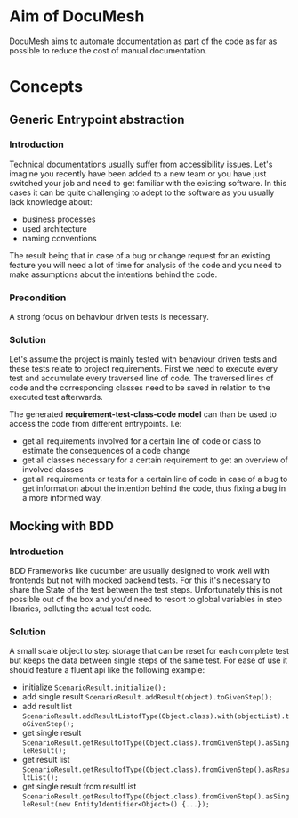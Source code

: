 # Aim of DocuMesh
DocuMesh aims to automate documentation as part of the code as far as possible to reduce the cost of manual documentation.

# Concepts
## Generic Entrypoint abstraction
### Introduction
Technical documentations usually suffer from accessibility issues. 
Let's imagine you recently have been added to a new team or you have just switched your job and need to get familiar with the existing software. In this cases it can be quite challenging to adept to the software as you usually lack knowledge about:

- business processes
- used architecture
- naming conventions

The result being that in case of a bug or change request for an existing feature you will need a lot of time for analysis of the code and you need to make assumptions about the intentions behind the code.

### Precondition
A strong focus on behaviour driven tests is necessary.

### Solution
Let's assume the project is mainly tested with behaviour driven tests and these tests relate to project requirements.
First we need to execute every test and accumulate every traversed line of code. The traversed lines of code and the corresponding classes need to be saved in relation to the executed test afterwards.

The generated **requirement-test-class-code model** can than be used to access the code from different entrypoints.
I.e:
- get all requirements involved for a certain line of code or class to estimate the consequences of a code change
- get all classes necessary for a certain requirement to get an overview of involved classes
- get all requirements or tests for a certain line of code  in case of a bug to get information about the intention behind the code, thus fixing a bug in a more informed way.

## Mocking with BDD
### Introduction
BDD Frameworks like cucumber are usually designed to work well with frontends but not with mocked backend tests. For this it's necessary to share the State of the test between the test steps. Unfortunately this is not possible out of the box and you'd need to resort to global variables in step libraries, polluting the actual test code.

### Solution
A small scale object to step storage that can be reset for each complete test but keeps the data between single steps of the same test.
For ease of use it should feature a fluent api like the following example:

- initialize
`ScenarioResult.initialize();`
- add single result
`ScenarioResult.addResult(object).toGivenStep();`
- add result list
`ScenarioResult.addResultListofType(Object.class).with(objectList).toGivenStep();`
- get single result
`ScenarioResult.getResultofType(Object.class).fromGivenStep().asSingleResult();`
- get result list
`ScenarioResult.getResultofType(Object.class).fromGivenStep().asResultList();`
- get single result from resultList
`ScenarioResult.getResultofType(Object.class).fromGivenStep().asSingleResult(new EntityIdentifier<Object>() {...});`
